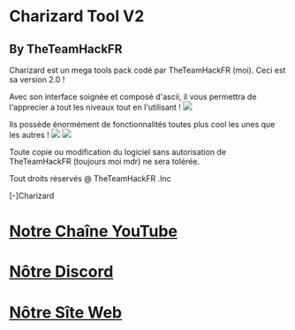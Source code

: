 <h1>Charizard Tool V2</h1>
<h2>By TheTeamHackFR</h2>

Charizard est un mega tools pack codé par TheTeamHackFR (moi). Ceci est sa version 2.0 !

Avec son interface soignée et composé d'ascii, il vous permettra de l'apprecier a tout les niveaux tout en l'utilisant !
<img src="https://media.discordapp.net/attachments/945792980273467474/945979565577240646/unknown.png">

Ils possède énormément de fonctionnalités toutes plus cool les unes que les autres !
<img src="https://media.discordapp.net/attachments/945792968739139654/946350606052896808/unknown.png?width=790&height=431">
<img src="https://media.discordapp.net/attachments/945792968739139654/946350606283604008/unknown.png?width=613&height=431">

Toute copie ou modification du logiciel sans autorisation de TheTeamHackFR (toujours moi mdr) ne sera tolérée.

Tout droits réservés @ TheTeamHackFR .Inc



[-]Charizard

<h1><a href="https://youtube.com/channel/UCU3XcKYEly2LDY9Q-cPwSqw">Notre Chaîne YouTube</a></h1>
<h1><a href="https://discord.gg/Xp7r5CfKXT">Nôtre Discord</a></h1>
<h1><a href="https://login.tthfr.repl.co">Nôtre Sîte Web</a></h1>

  
  
  
  
  
  
